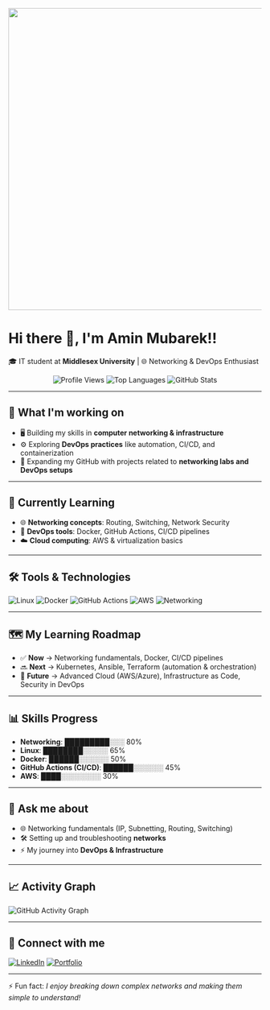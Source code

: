 <p align="center">
  <img src="[Code Hacking GIF by Pizza Ninjas.gif]" width="600"/>
</p>

# Hi there 👋, I'm Amin Mubarek!!

🎓 IT student at **Middlesex University** | 🌐 Networking & DevOps Enthusiast

<div align="center">
  <!-- Profile Views -->
  <img src="https://komarev.com/ghpvc/?username=Mubarek-Amin&color=blue&style=flat-square" alt="Profile Views"/>

  <!-- Top Languages -->
  <img src="https://github-readme-stats.vercel.app/api/top-langs/?username=Mubarek-Amin&layout=compact&theme=tokyonight" alt="Top Languages"/>

  <!-- GitHub Stats -->
  <img src="https://github-readme-stats.vercel.app/api?username=Mubarek-Amin&show_icons=true&theme=tokyonight" alt="GitHub Stats"/>
</div>


---

## 🔭 What I'm working on
- 🖥️ Building my skills in **computer networking & infrastructure**
- ⚙️ Exploring **DevOps practices** like automation, CI/CD, and containerization
- 📂 Expanding my GitHub with projects related to **networking labs and DevOps setups**

---

## 🌱 Currently Learning
- 🌐 **Networking concepts**: Routing, Switching, Network Security
- 🐳 **DevOps tools**: Docker, GitHub Actions, CI/CD pipelines
- ☁️ **Cloud computing**: AWS & virtualization basics

---

## 🛠️ Tools & Technologies
![Linux](https://img.shields.io/badge/Linux-FCC624?style=for-the-badge&logo=linux&logoColor=black)
![Docker](https://img.shields.io/badge/Docker-2496ED?style=for-the-badge&logo=docker&logoColor=white)
![GitHub Actions](https://img.shields.io/badge/GitHub%20Actions-2088FF?style=for-the-badge&logo=githubactions&logoColor=white)
![AWS](https://img.shields.io/badge/AWS-FF9900?style=for-the-badge&logo=amazonaws&logoColor=white)
![Networking](https://img.shields.io/badge/Networking-006699?style=for-the-badge&logo=internetexplorer&logoColor=white)

---

## 🗺️ My Learning Roadmap
- ✅ **Now** → Networking fundamentals, Docker, CI/CD pipelines
- 🔜 **Next** → Kubernetes, Ansible, Terraform (automation & orchestration)
- 🎯 **Future** → Advanced Cloud (AWS/Azure), Infrastructure as Code, Security in DevOps

---

## 📊 Skills Progress
- **Networking**: █████████░░░ 80%
- **Linux**: ████████░░░░░ 65%
- **Docker**: ██████░░░░░░ 50%
- **GitHub Actions (CI/CD)**: ██████░░░░░░ 45%
- **AWS**: ████░░░░░░░░ 30%

---

## 💬 Ask me about
- 🌐 Networking fundamentals (IP, Subnetting, Routing, Switching)
- 🛠️ Setting up and troubleshooting **networks**
- ⚡ My journey into **DevOps & Infrastructure**

---

## 📈 Activity Graph
![GitHub Activity Graph](https://github-readme-activity-graph.vercel.app/graph?username=Mubarek-Amin&theme=tokyo-night)

---

## 🔗 Connect with me
[![LinkedIn](https://img.shields.io/badge/LinkedIn-blue?logo=linkedin&logoColor=white)](https://www.linkedin.com/in/amin-mubarek-580441284/)
[![Portfolio](https://img.shields.io/badge/Portfolio-000?logo=vercel&logoColor=white)](https://yourportfolio.com)

---

⚡ Fun fact: *I enjoy breaking down complex networks and making them simple to understand!*






